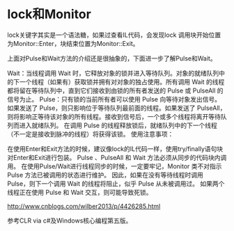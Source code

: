 ﻿# lock和Monitor

lock关键字其实是一个语法糖，如果过查看IL代码，会发现lock 调用块开始位置为Monitor::Enter，块结束位置为Monitor::Exit。



上面对Pulse和Wait方法的介绍还是很抽象的，下面进一步了解Pulse和Wait。

Wait：当线程调用 Wait 时，它释放对象的锁并进入等待队列。对象的就绪队列中的下一个线程（如果有）获取锁并拥有对对象的独占使用。所有调用 Wait 的线程都将留在等待队列中，直到它们接收到由锁的所有者发送的 Pulse 或 PulseAll 的信号为止。
Pulse：只有锁的当前所有者可以使用 Pulse 向等待对象发出信号。如果发送了 Pulse，则只影响位于等待队列最前面的线程。如果发送了 PulseAll，则将影响正等待该对象的所有线程。接收到信号后，一个或多个线程将离开等待队列而进入就绪队列。 在调用 Pulse 的线程释放锁后，就绪队列中的下一个线程（不一定是接收到脉冲的线程）将获得该锁。
使用注意事项：

在使用Enter和Exit方法的时候，建议像lock的IL代码一样，使用try/finally语句块对Enter和Exit进行包装。
Pulse 、PulseAll 和 Wait 方法必须从同步的代码块内调用。
在使用Pulse/Wait进行线程同步的时候，一定要牢记，Monitor 类不对指示 Pulse 方法已被调用的状态进行维护。 因此，如果在没有等待线程时调用 Pulse，则下一个调用 Wait 的线程将阻止，似乎 Pulse 从未被调用过。 如果两个线程正在使用 Pulse 和 Wait 交互，则可能导致死锁。





http://www.cnblogs.com/wilber2013/p/4426285.html

参考CLR via c#及Windows核心编程第五版。